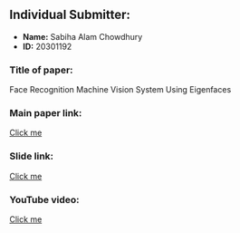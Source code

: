 ## Individual Submitter:
- **Name:** Sabiha Alam Chowdhury
- **ID:** 20301192

### Title of paper:
Face Recognition Machine Vision System Using Eigenfaces

### Main paper link:
[Click me](https://arxiv.org/pdf/1705.02782v1.pdf)

### Slide link:
[Click me](https://www.canva.com/design/DAFy1_-v0L4/PxRBSQGWlzDEJ4WpcJdPUg/view?utm_content=DAFy1_-v0L4&utm_campaign=designshare&utm_medium=link&utm_source=editor)

### YouTube video:
[Click me](https://youtu.be/urHDp4EBywg)
